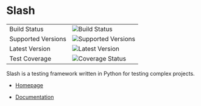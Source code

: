 Slash
=====


|                       |                                                                                    |
|-----------------------|------------------------------------------------------------------------------------|
| Build Status          | ![Build Status](https://secure.travis-ci.org/getslash/slash.png?branch=master,dev) |
| Supported Versions    | ![Supported Versions](https://img.shields.io/badge/python-2.7%2C3.3%2C3.4%2C3.5%2C3.6-green.svg)    |
| Latest Version        | ![Latest Version](https://img.shields.io/pypi/v/slash.svg)                  |
| Test Coverage         | ![Coverage Status](https://img.shields.io/coveralls/getslash/slash/develop.svg)   |




Slash is a testing framework written in Python for testing complex projects. 

* [Homepage](http://getslash.github.io/slash)

* [Documentation](https://slash.readthedocs.org/)
